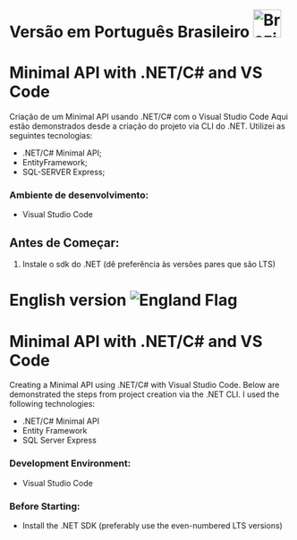 # Versão em Português Brasileiro <img src="https://upload.wikimedia.org/wikipedia/commons/0/05/Flag_of_Brazil.svg" alt="Brazil Flag" width="50px">
# Minimal API with .NET/C# and VS Code
Criação de um Minimal API usando .NET/C# com o Visual Studio Code
Aqui estão demonstrados desde a criação do projeto via CLI do .NET.
Utilizei as seguintes tecnologias:
* .NET/C# Minimal API;
* EntityFramework;
* SQL-SERVER Express;

### Ambiente de desenvolvimento:

* Visual Studio Code

## Antes de Começar:

1. Instale o sdk do .NET (dê preferência às versões pares que são LTS)



# English version ![England Flag](https://upload.wikimedia.org/wikipedia/en/thumb/b/be/Flag_of_England.svg/50px-Flag_of_England.svg.png)
# Minimal API with .NET/C# and VS Code

Creating a Minimal API using .NET/C# with Visual Studio Code. Below are demonstrated the steps from project creation via the .NET CLI. I used the following technologies:

- .NET/C# Minimal API
- Entity Framework
- SQL Server Express

### Development Environment:
- Visual Studio Code

### Before Starting:
- Install the .NET SDK (preferably use the even-numbered LTS versions)

